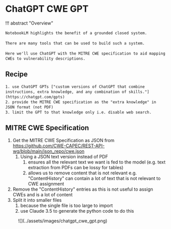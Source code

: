 # ChatGPT CWE GPT

!!! abstract "Overview"

    NotebookLM highlights the benefit of a grounded closed system.

    There are many tools that can be used to build such a system.

    Here we'll use ChatGPT with the MITRE CWE specification to aid mapping CWEs to vulnerability descriptions.

## Recipe
    1. use ChatGPT GPTs ["custom versions of ChatGPT that combine instructions, extra knowledge, and any combination of skills."](https://chatgpt.com/gpts) 
    2. provide the MITRE CWE specification as the "extra knowledge" in JSON format (not PDF)
    3. limit the GPT to that knowledge only i.e. disable web search.


## MITRE CWE Specification
1. Get the MITRE CWE Specification as JSON from https://github.com/CWE-CAPEC/REST-API-wg/blob/main/json_repo/cwe.json
   1. Using a JSON text version instead of PDF 
      1. ensures all the relevant text we want is fed to the model (e.g. text extraction from PDFs can be lossy for tables)
      2. allows us to remove content that is not relevant e.g. "ContentHistory" can contain a lot of text that is not relevant to CWE assignment
2. Remove the "ContentHistory" entries as this is not useful to assign CWEs and is a lot of content
2. Split it into smaller files
   1. because the single file is too large to import
   2. use Claude 3.5 to generate the python code to do this
   

<figure markdown>
![](../assets/images/chatgpt_cwe_gpt.png)
</figure>

